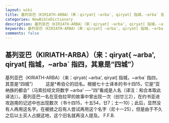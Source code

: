 ```yaml
---
layout: wiki
title: 基列亚巴（KIRIATH-ARBA）（来：qiryat{ ~arba', qiryat[ 指城，~arba` 指四，其意是“四城”）
categories: NewBibleDictionary
description: 基列亚巴（KIRIATH-ARBA）（来：qiryat{ ~arba', qiryat[ 指城，~arba` 指四，其意是“四城”）
keywords: 基列亚巴（KIRIATH-ARBA）（来：qiryat{ ~arba', qiryat[ 指城，~arba` 指四，其意是“四城”）
comments: false
---
```


## 基列亚巴（KIRIATH-ARBA）（来：qiryat{ ~arba', qiryat[ 指城，~arba` 指四，其意是“四城”）



基列亚巴（KIRIATH-ARBA）（来：qiryat{
~arba', qiryat[ 指城，~arba` 指四，其意是“四城”）
　　这是*希伯仑的旧名。根据七十士译本的书十四15，它是“亚衲族的都会”（马索拉经文将数字 ~arba' ──“四”看成是人名〔译注：和合本取此译法〕）。基列亚巴一名在亚伯拉罕的故事中曾出现一次（创廿三2），在约书亚进攻迦南的记述中也出现数次（书十四15，十五54，廿7；士一10）；此后，显然没有人再用这名字。在被掳之后有人尝试再用这个名字（尼十一25），但是由于不久之后以土买人占据这地，这个旧名就再没人提及。
F.F.B.




